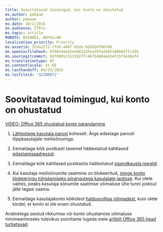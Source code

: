 ```yaml
---
title: Soovitatavad toimingud, kui konto on ohustatud
ms.author: pebaum
author: pebaum
ms.date: 10/2/2018
ms.audience: ITPro
ms.topic: article
ROBOTS: NOINDEX, NOFOLLOW
localization_priority: Priority
ms.assetid: 32da2272-cfdd-4d47-91da-9258167b67d8
ms.openlocfilehash: 8f68244a42eeb831dfee297aa585108804ffc28b
ms.sourcegitcommit: 9d78905c512192ffc4675468abd2efc5f2e4baf4
ms.translationtype: HT
ms.contentlocale: et-EE
ms.lasthandoff: 04/23/2019
ms.locfileid: "32388971"
---
```

# <a name="recommended-steps-to-take-if-an-account-is-compromised"></a>Soovitatavad toimingud, kui konto on ohustatud

[VIDEO: Office 365 ohustatud konto parandamine](https://www.microsoft.com/videoplayer/embed/RE2jvOb?pid=ocpVideo0-innerdiv-oneplayer&amp;postJsllMsg=true&amp;maskLevel=20&amp;autoplay=true)
  
1. [Lähtestage kasutaja parool](https://support.office.com/article/7a5d073b-7fae-4aa5-8f96-9ecd041aba9c) koheselt. Ärge edastage parooli lõppkasutajale meilisõnumiga. 
    
2. Eemaldage kõik postkasti tasemel häälestatud kahtlased [edastamisaadressid](https://support.office.com/article/ab5eb117-0f22-4fa7-a662-3a6bdb0add74). 
    
3. Eemaldage kõik kahtlased postkastis häälestatud [sisendkausta reeglid](https://support.office.com/article/1433E3A0-7FB0-4999-B536-50E05CB67FED). 
    
4. Kui kasutaja meilisõnumite saatmine on blokeeritud, [minge konto blokeeringu tühistamiseks piirangutega kasutajate jaotisse](https://protection.office.com/?hash=/restrictedusers). Kui olete valmis, peaks kasutaja sõnumite saatmise võimaluse ühe tunni jooksul jälle tagasi saama.
    
5. Eemaldage kasutajakonto kõikidest [haldusrolliga rühmadest](https://support.office.com/article/eac4d046-1afd-4f1a-85fc-8219c79e1504), kuni olete kindel, et konto ei ole enam ohustatud. 
    
Andmetega seotud rikkumise või konto ohustamise võimaluse minimeerimiseks tulevikus soovitame lugeda meie [artiklit Office 365 head turbetavad](https://support.office.com/article/9295e396-e53d-49b9-ae9b-0b5828cdedc3).
  

